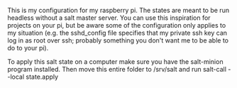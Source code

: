 This is my configuration for my raspberry pi. The states are meant
to be run headless without a salt master server. You can use this
inspiration for projects on your pi, but be aware some of the
configuration only applies to my situation (e.g. the sshd_config
file specifies that my private ssh key can log in as root over ssh;
probably something you don't want me to be able to do to your pi).

To apply this salt state on a computer make sure you
have the salt-minion program installed. Then move this entire
folder to /srv/salt and run salt-call --local state.apply
